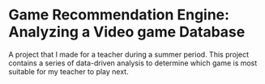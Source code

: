 # Game Recommendation Engine: Analyzing a Video game Database

A project that I made for a teacher during a summer period. 
This project contains a series of data-driven analysis to determine which game is most suitable for my teacher to play next.
